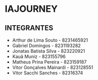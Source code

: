 # IAJOURNEY

## INTEGRANTES

* Arthur de Lima Souto - 8231465921
* Gabriel Domingos - 8231193282
* Jonatas Batista Silva - 823220921
* Kauã Muniz - 823155796
* Matheus Prina Pereira - 823159187
* Vitor Gonçalves Mainardi - 823128551
* Vitor Sacchi Sanches - 82316374